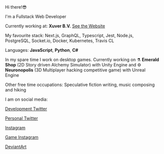 Hi there!😎

I'm a Fullstack Web Developer 

Currently working at: **Xuver B.V.**  [See the Website](https://xuver.com/)

My favourite stack: Next.js, GraphQL, Typescript, Jest, Node.js, PostgreSQL, Socket.io, Docker, Kubernetes, Travis CL

Languages: **JavaScript**, **Python**, **C#**

In my spare time I work on desktop games. Currently working on ⚗️ **Emerald Shop** (2D Story driven Alchemy Simulator) with Unity Engine and ⚙️ **Neuronopolis** (3D Multiplayer hacking competitive game) with Unreal Engine

Other free time occupations:
Speculative fiction writing, music composing and hiking

I am on social media:

[Development Twitter](https://twitter.com/DevRijel)

[Personal Twitter](https://twitter.com/RijelEk)

[Instagram](https://www.instagram.com/ekrijel/)

[Game Instagram](https://www.instagram.com/fogcradle/)

[DeviantArt](https://www.deviantart.com/ekrijel)


